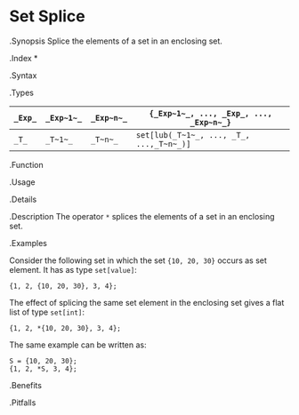 # Set Splice

.Synopsis
Splice the elements of a set in an enclosing set.

.Index
*

.Syntax

.Types


|`_Exp_` | `_Exp~1~_`|  `_Exp~n~_` | `{_Exp~1~_, ..., _Exp_, ..., _Exp~n~_}`  |
| --- | --- | --- | --- |
|`_T_`   | `_T~1~_`  |  `_T~n~_`   | `set[lub(_T~1~_, ..., _T_, ...,_T~n~_)]`     |


.Function
       
.Usage

.Details

.Description
The operator `*` splices the elements of a set in an enclosing set.

.Examples

Consider the following set in which the set `{10, 20, 30}` occurs as set element. It has as type `set[value]`:
```rascal-shell,continue
{1, 2, {10, 20, 30}, 3, 4};
```
The effect of splicing the same set element in the enclosing set gives a flat list of type `set[int]`:
```rascal-shell,continue
{1, 2, *{10, 20, 30}, 3, 4};
```
The same example can be written as:
```rascal-shell,continue
S = {10, 20, 30};
{1, 2, *S, 3, 4};
```

.Benefits

.Pitfalls

